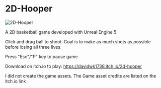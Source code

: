 # 2D-Hooper
<img src="https://github.com/Davidwk123/2D-Hooper/assets/74224822/49d1c3cb-70f9-44c4-912d-a310f141198a" alt="2D-Hooper">

A 2D basketball game developed with Unreal Engine 5

Click and drag ball to shoot. Goal is to make as much shots as possible before losing all three lives.

Press "Esc"/"P" key to pause game

Download on itch.io to play: https://davidwk1738.itch.io/2d-hooper

I did not create the game assets. The Game asset credits are listed on the itch.io link

